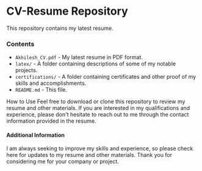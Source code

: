 # CV-Resume Repository
This repository contains my latest resume.
 
### Contents
- `Akhilesh_CV.pdf` - My latest resume in PDF format.
- `latex/` - A folder containing descriptions of some of my notable projects.
- `certifications/` - A folder containing certificates and other proof of my skills and accomplishments.
- `README.md` - This file.

How to Use
Feel free to download or clone this repository to review my resume and other materials. If you are interested in my qualifications and experience, please don't hesitate to reach out to me through the contact information provided in the resume.

#### Additional Information
I am always seeking to improve my skills and experience, so please check here for updates to my resume and other materials. Thank you for considering me for your company or project.
